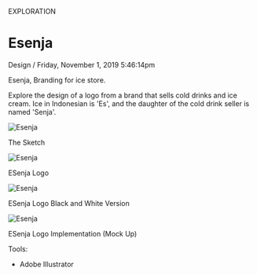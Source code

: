 <p class="type">EXPLORATION</p>

# Esenja

<p class="meta">Design  /  Friday, November 1, 2019 5:46:14pm</p>

Esenja, Branding for ice store.

Explore the design of a logo from a brand that sells cold drinks and ice cream. Ice in Indonesian is 'Es', and the daughter of the cold drink seller is named 'Senja'.

![Esenja](https://farooq-agent.web.app/assets/images/works/details/205-esenja/esenja-sketch.jpg)

<p class="caption">The Sketch</p>

![Esenja](https://farooq-agent.web.app/assets/images/works/details/205-esenja/esenja-logo.jpg)

<p class="caption">ESenja Logo</p>

![Esenja](https://farooq-agent.web.app/assets/images/works/details/205-esenja/esenja-logo-bw.jpg)

<p class="caption">ESenja Logo Black and White Version</p>

![Esenja](https://farooq-agent.web.app/assets/images/works/large/esenja.jpg)

<p class="caption">ESenja Logo Implementation (Mock Up)</p>

Tools:
- Adobe Illustrator
